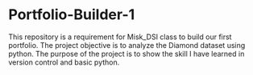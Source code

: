 # Portfolio-Builder-1
This repository is a requirement for Misk_DSI class to build our first portfolio. The project objective is to analyze the Diamond dataset using python. The purpose of the project is to show the skill I have learned in version control and basic python.

